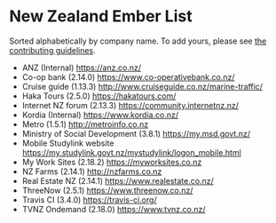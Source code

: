 New Zealand Ember List
====================================

Sorted alphabetically by company name. To add yours, please see [the contributing guidelines](CONTRIBUTING.md).

- ANZ (Internal) https://anz.co.nz/
- Co-op bank (2.14.0) https://www.co-operativebank.co.nz/
- Cruise guide (1.13.3) http://www.cruiseguide.co.nz/marine-traffic/
- Haka Tours (2.5.0) https://hakatours.com/
- Internet NZ forum (2.13.3) https://community.internetnz.nz/
- Kordia (Internal) https://www.kordia.co.nz/
- Metro (1.5.1) http://metroinfo.co.nz
- Ministry of Social Development (3.8.1) https://my.msd.govt.nz/
- Mobile Studylink website https://my.studylink.govt.nz/mystudylink/logon_mobile.html
- My Work Sites (2.18.2) https://myworksites.co.nz
- NZ Farms (2.14.1) http://nzfarms.co.nz
- Real Estate NZ (2.14.1) https://www.realestate.co.nz/
- ThreeNow (2.5.1) https://www.threenow.co.nz/
- Travis CI (3.4.0) https://travis-ci.org/
- TVNZ Ondemand (2.18.0) https://www.tvnz.co.nz/
